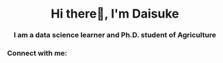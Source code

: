 <h1 align="center">Hi there👋, I'm Daisuke</h1>
<h3 align="center">I am a data science learner and Ph.D. student of Agriculture</h3>

<h3 align="left">Connect with me:</h3>
<p align="left">
</p>

